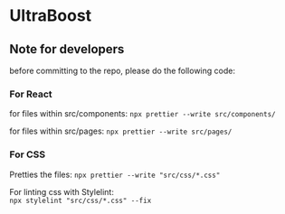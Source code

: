 # UltraBoost

## Note for developers
before committing to the repo, please do the following code:

### For React
for files within src/components:
``` npx prettier --write src/components/ ```

for files within src/pages:
``` npx prettier --write src/pages/ ```

### For CSS
Pretties the files:
``` npx prettier --write "src/css/*.css" ```

For linting css with Stylelint:  
``` npx stylelint "src/css/*.css" --fix ```